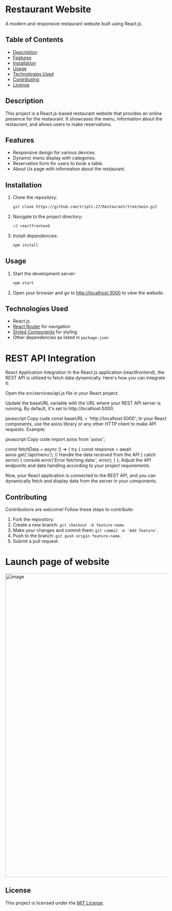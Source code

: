 # Restaurant Website

A modern and responsive restaurant website built using React.js.

## Table of Contents

- [Description](#description)
- [Features](#features)
- [Installation](#installation)
- [Usage](#usage)
- [Technologies Used](#technologies-used)
- [Contributing](#contributing)
- [License](#license)

## Description

This project is a React.js-based restaurant website that provides an online presence for the restaurant. It showcases the menu, information about the restaurant, and allows users to make reservations.

## Features

- Responsive design for various devices.
- Dynamic menu display with categories.
- Reservation form for users to book a table.
- About Us page with information about the restaurant.

## Installation

1. Clone the repository:

   ```bash
   git clone https://github.com/tripti-27/Restaurant/tree/main.git
   ```

2. Navigate to the project directory:

   ```bash
   cd reactfrontend
   ```

3. Install dependencies:

   ```bash
   npm install
   ```

## Usage

1. Start the development server:

   ```bash
   npm start
   ```

2. Open your browser and go to [http://localhost:3000](http://localhost:3000) to view the website.

## Technologies Used

- React.js
- [React Router](https://reactrouter.com/) for navigation
- [Styled Components](https://styled-components.com/) for styling
- Other dependencies as listed in `package.json`

# REST API Integration

React Application Integration
In the React.js application (reactfrontend), the REST API is utilized to fetch data dynamically. Here's how you can integrate it:

Open the src/services/api.js file in your React project.

Update the baseURL variable with the URL where your REST API server is running. By default, it's set to http://localhost:5000.

javascript
Copy code
const baseURL = 'http://localhost:5000';
In your React components, use the axios library or any other HTTP client to make API requests. Example:

javascript
Copy code
import axios from 'axios';

const fetchData = async () => {
  try {
    const response = await axios.get('/api/menu');
    // Handle the data received from the API
  } catch (error) {
    console.error('Error fetching data:', error);
  }
};
Adjust the API endpoints and data handling according to your project requirements.

Now, your React application is connected to the REST API, and you can dynamically fetch and display data from the server in your components.



## Contributing

Contributions are welcome! Follow these steps to contribute:

1. Fork the repository.
2. Create a new branch: `git checkout -b feature-name`.
3. Make your changes and commit them: `git commit -m 'Add feature'`.
4. Push to the branch: `git push origin feature-name`.
5. Submit a pull request.


# Launch page of website

<img width="948" alt="image" src="https://github.com/tripti-27/Restaurant/assets/107769188/1a3d9f49-b6c5-4eef-9447-402c964f5e7a">

## License

This project is licensed under the [MIT License](LICENSE).


